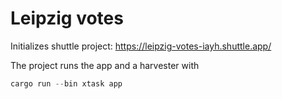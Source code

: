 # Leipzig votes

Initializes shuttle project: https://leipzig-votes-iayh.shuttle.app/

The project runs the app and a harvester with

```rust
cargo run --bin xtask app
